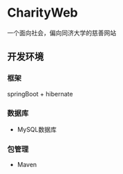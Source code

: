 # CharityWeb
一个面向社会，偏向同济大学的慈善网站
## 开发环境
### 框架
springBoot + hibernate
### 数据库
- MySQL数据库

### 包管理
- Maven


